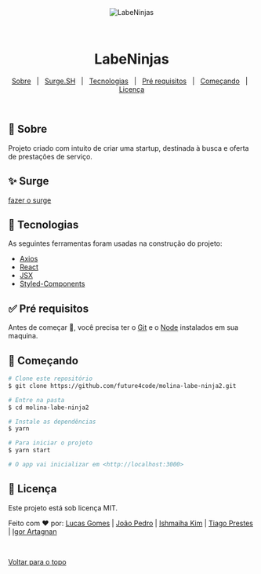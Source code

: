 <div align="center" id="top"> 
  <img src="https://i.imgur.com/LVo3LD9.png" alt="LabeNinjas" />

  &#xa0;

  <!-- <a href="https://labecommercetemplate.netlify.com">Demo</a> -->
</div>

<h1 align="center">LabeNinjas</h1>

<!-- Status -->

<!-- <h4 align="center"> 
	🚧  Labe Commerce Template 🚀 Em construção...  🚧
</h4> 

<hr> -->

<p align="center">
  <a href="#dart-sobre">Sobre</a> &#xa0; | &#xa0; 
  <a href="#sparkles-surge">Surge.SH</a> &#xa0; | &#xa0;
  <a href="#rocket-tecnologias">Tecnologias</a> &#xa0; | &#xa0;
  <a href="#white_check_mark-pré-requesitos">Pré requisitos</a> &#xa0; | &#xa0;
  <a href="#checkered_flag-começando">Começando</a> &#xa0; | &#xa0;
  <a href="#memo-licença">Licença</a>
</p>

<br>

## :dart: Sobre ##

Projeto criado com intuito de criar uma startup, destinada à busca e oferta de prestações de serviço.

## :sparkles: Surge ##

<a href="http://" target="_blank">fazer o surge</a>

## :rocket: Tecnologias ##

As seguintes ferramentas foram usadas na construção do projeto:

- [Axios](https://github.com/axios/axios)
- [React](https://pt-br.reactjs.org/)
- [JSX](https://pt-br.reactjs.org/docs/introducing-jsx.html)
- [Styled-Components](https://styled-components.com/)

## :white_check_mark: Pré requisitos ##

Antes de começar :checkered_flag:, você precisa ter o [Git](https://git-scm.com) e o [Node](https://nodejs.org/en/) instalados em sua maquina.

## :checkered_flag: Começando ##

```bash
# Clone este repositório
$ git clone https://github.com/future4code/molina-labe-ninja2.git

# Entre na pasta
$ cd molina-labe-ninja2

# Instale as dependências
$ yarn

# Para iniciar o projeto
$ yarn start

# O app vai inicializar em <http://localhost:3000>
```

## :memo: Licença ##

Este projeto está sob licença MIT.


Feito com :heart: por:
<a href="https://github.com/lucasgomesoficial" target="_blank">Lucas Gomes</a> | 
<a href="https://github.com/joaopedrocoder" target="_blank">João Pedro</a> | 
<a href="https://github.com/Ishmaiha" target="_blank">Ishmaiha Kim</a> | 
<a href="https://github.com/Tiago-prestes" target="_blank">Tiago Prestes</a> | 
<a href="https://github.com/artagnancoder" target="_blank">Igor Artagnan</a>

&#xa0;

<a href="#top">Voltar para o topo</a>
